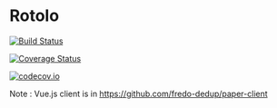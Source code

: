 # Rotolo

[![Build Status](https://travis-ci.org/fredo-dedup/Rotolo.jl.svg?branch=master)](https://travis-ci.org/fredo-dedup/Rotolo.jl)

[![Coverage Status](https://coveralls.io/repos/fredo-dedup/Rotolo.jl/badge.svg?branch=master&service=github)](https://coveralls.io/github/fredo-dedup/Rotolo.jl?branch=master)

[![codecov.io](http://codecov.io/github/fredo-dedup/Rotolo.jl/coverage.svg?branch=master)](http://codecov.io/github/fredo-dedup/SideWindow.jl?branch=master)


Note : Vue.js client is in https://github.com/fredo-dedup/paper-client
